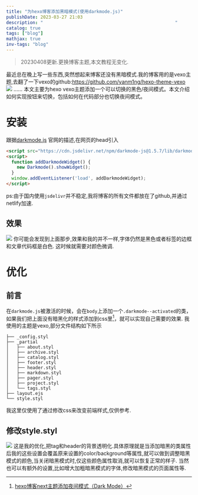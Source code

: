 ```yaml
---
title: "为hexo博客添加黑暗模式(使用darkmode.js)"
publishDate: 2023-03-27 21:03
description: "                                                  " 
catalog: true
tags: ["blog"]
mathjax: true
inv-tags: "blog"
---
```


> 20230408更新.更换博客主题,本文教程无变化.

最近总在晚上写一些东西,突然想起来博客还没有黑暗模式.我的博客用的是vexo主题,去翻了一下vexo的github:https://github.com/yanm1ng/hexo-theme-vexo
![](https://jazzy-praline-dbe3ad.netlify.app/images/202303272135621.png)
......
本文主要为hexo vexo主题添加一个可以切换的黑色/夜间模式。本文介绍如何实现按钮来切换，包括如何在代码部分也切换夜间模式。
# 安装
跟据[darkmode.js](https://github.com/sandoche/Darkmode.js) 官网的描述,在网页的head引入
```html
<script src="https://cdn.jsdelivr.net/npm/darkmode-js@1.5.7/lib/darkmode-js.min.js"></script> 
<script>
  function addDarkmodeWidget() {
    new Darkmode().showWidget();
  }
  window.addEventListener('load', addDarkmodeWidget);
</script>
```
ps:由于国内使用`jsdelivr`并不稳定,我将博客的所有文件都放在了github,并通过netlify加速.
## 效果
![](https://jazzy-praline-dbe3ad.netlify.app/images/202303272148228.gif)
你可能会发现到上面那步,效果和我的并不一样,字体仍然是黑色或者标签的边框和文章代码框是白色.
这时候就需要对颜色微调.
# 优化
## 前言
在`darkmode.js`被激活的时候，会在`body`上添加一个`.darkmode--activated`的类，如果我们把上面没有暗黑化的样式添加到css里[^1]，就可以实现自己需要的效果.
我使用的主题是vexo,部分文件结构如下所示
```tree
├── _config.styl
├── _partial
│   ├── about.styl
│   ├── archive.styl
│   ├── catalog.styl
│   ├── footer.styl
│   ├── header.styl
│   ├── markdown.styl
│   ├── pager.styl
│   ├── project.styl
│   └── tags.styl
├── layout.ejs
└── style.styl
```

我这里仅使用了通过修改css来改变前端样式,仅供参考.
## 修改style.styl
![](https://jazzy-praline-dbe3ad.netlify.app/images/202303272209239.png)
这是我的优化,把tag和header的背景透明化.具体原理就是当添加暗黑的类属性后我的这些设置会覆盖原来设置的color/background等属性,就可以做到调整暗黑模式的颜色,当关闭暗黑模式时,仅这些颜色属性取消,就可以恢复正常的样子.
当然也可以有额外的设置,比如增大加粗暗黑模式的字体,修改暗黑模式的页面属性等.

[^1]: [hexo博客next主题添加夜间模式（Dark Mode）](https://www.toimc.com/hexo-usage-1/)